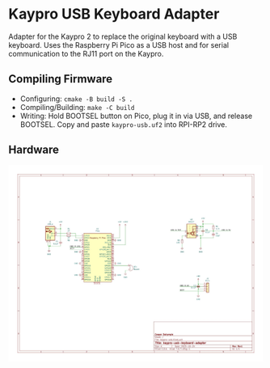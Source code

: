 # Kaypro USB Keyboard Adapter
Adapter for the Kaypro 2 to replace the original keyboard with a USB keyboard. Uses the Raspberry Pi Pico as a USB host and for serial communication to the RJ11 port on the Kaypro.

## Compiling Firmware

* Configuring: `cmake -B build -S .`
* Compiling/Building: `make -C build`
* Writing: Hold BOOTSEL button on Pico, plug it in via USB, and release BOOTSEL. Copy and paste `kaypro-usb.uf2` into RPI-RP2 drive.

## Hardware

![schematic](hardware/schematic.jpg "Kaypro USB Keyboard Adapter Schematic")
